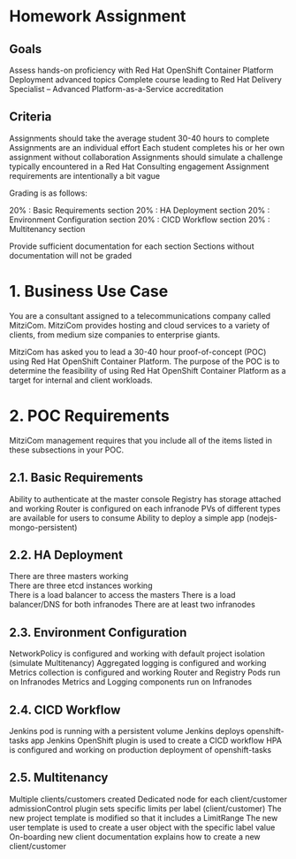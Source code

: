 # Homework Assignment
## Goals
Assess hands-on proficiency with Red Hat OpenShift Container Platform Deployment advanced topics
Complete course leading to Red Hat Delivery Specialist – Advanced Platform-as-a-Service accreditation

## Criteria
Assignments should take the average student 30-40 hours to complete
Assignments are an individual effort
Each student completes his or her own assignment without collaboration
Assignments should simulate a challenge typically encountered in a Red Hat Consulting engagement
Assignment requirements are intentionally a bit vague

Grading is as follows:

   20% : Basic Requirements section
   20% : HA Deployment section
   20% : Environment Configuration section
   20% : CICD Workflow section
   20% : Multitenancy section

Provide sufficient documentation for each section
Sections without documentation will not be graded

# 1. Business Use Case
You are a consultant assigned to a telecommunications company called MitziCom. MitziCom provides hosting and cloud services to a variety of clients, from medium size companies to enterprise giants.

MitziCom has asked you to lead a 30-40 hour proof-of-concept (POC) using Red Hat OpenShift Container Platform. The purpose of the POC is to determine the feasibility of using Red Hat OpenShift Container Platform as a target for internal and client workloads.

# 2. POC Requirements
MitziCom management requires that you include all of the items listed in these subsections in your POC.

## 2.1. Basic Requirements

   Ability to authenticate at the master console
   Registry has storage attached and working
   Router is configured on each infranode
   PVs of different types are available for users to consume
   Ability to deploy a simple app (nodejs-mongo-persistent)

## 2.2. HA Deployment

   There are three masters working  
   There are three etcd instances working  
   There is a load balancer to access the masters
   There is a load balancer/DNS for both infranodes
   There are at least two infranodes

## 2.3. Environment Configuration

   NetworkPolicy is configured and working with default project isolation (simulate Multitenancy)
   Aggregated logging is configured and working
   Metrics collection is configured and working
   Router and Registry Pods run on Infranodes
   Metrics and Logging components run on Infranodes

## 2.4. CICD Workflow
   
   Jenkins pod is running with a persistent volume
   Jenkins deploys openshift-tasks app
   Jenkins OpenShift plugin is used to create a CICD workflow
   HPA is configured and working on production deployment of openshift-tasks

## 2.5. Multitenancy
   
   Multiple clients/customers created
   Dedicated node for each client/customer
   admissionControl plugin sets specific limits per label (client/customer)
   The new project template is modified so that it includes a LimitRange
   The new user template is used to create a user object with the specific label value
   On-boarding new client documentation explains how to create a new client/customer
